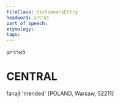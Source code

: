 ```yaml
---
fileClass: DictionaryEntry
headword: פֿאַרנייען
part_of_speech: 
etymology: 
tags: 
---
```

פֿאַרנייען

CENTRAL
========

fanajt 'mended' {POLAND, Warsaw, 52211}